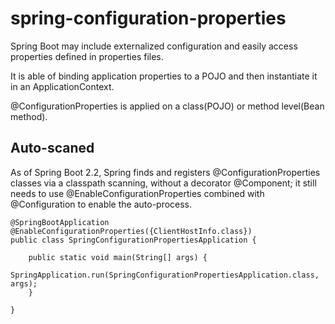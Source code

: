 # spring-configuration-properties

Spring Boot may include externalized configuration and easily access properties defined in properties files. 

It is able of binding application properties to a POJO and then instantiate it in an ApplicationContext.

@ConfigurationProperties is applied on a class(POJO) or method level(Bean method). 

## Auto-scaned
As of Spring Boot 2.2, Spring finds and registers @ConfigurationProperties classes via a classpath scanning, without a decorator @Component; it still needs to use @EnableConfigurationProperties combined with @Configuration to enable the auto-process. 

````
@SpringBootApplication
@EnableConfigurationProperties({ClientHostInfo.class})
public class SpringConfigurationPropertiesApplication {

	public static void main(String[] args) {
		SpringApplication.run(SpringConfigurationPropertiesApplication.class, args);
	}

}
````
